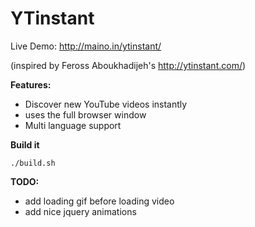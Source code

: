 YTinstant
=========

Live Demo: http://maino.in/ytinstant/

(inspired by Feross Aboukhadijeh's http://ytinstant.com/)

**Features:**
* Discover new YouTube videos instantly
* uses the full browser window
* Multi language support

**Build it**

	./build.sh

**TODO:**
* add loading gif before loading video
* add nice jquery animations
